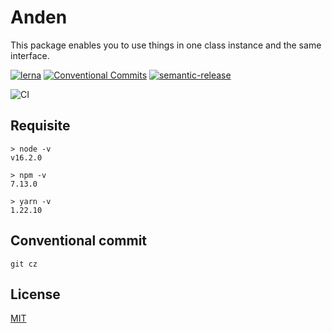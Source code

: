 # Anden

This package enables you to use things in one class instance and the same interface.

[![lerna](https://img.shields.io/badge/maintained%20with-lerna-cc00ff.svg)](https://lerna.js.org/)
[![Conventional Commits](https://img.shields.io/badge/Conventional%20Commits-1.0.0-yellow.svg)](https://conventionalcommits.org)
[![semantic-release](https://img.shields.io/badge/%20%20%F0%9F%93%A6%F0%9F%9A%80-semantic--release-e10079.svg)](https://github.com/semantic-release/semantic-release)

![CI](https://github.com/jamashita/anden/workflows/CI/badge.svg)

## Requisite

```
> node -v
v16.2.0

> npm -v
7.13.0

> yarn -v
1.22.10
```

## Conventional commit

```
git cz
```

## License

[MIT](LICENSE)